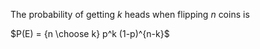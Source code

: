 The probability of getting $k$ heads when flipping $n$ coins is

$P(E) = {n \choose k} p^k (1-p)^{n-k}$
